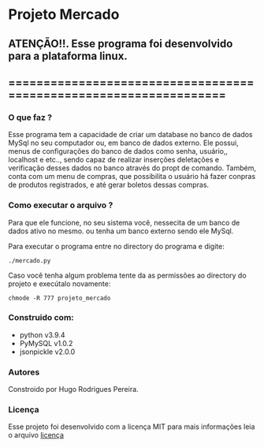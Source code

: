 # Projeto Mercado

## ATENÇÃO!!. Esse programa foi desenvolvido para a plataforma linux.

## ==================================================================

### O que faz ?
Esse programa tem a capacidade de criar um database no banco de dados 
MySql no seu computador ou, em banco de dados externo. Ele possui, menus
de configurações do banco de dados como senha, usuário,, localhost e etc..,
sendo capaz de realizar inserções deletações e verificação desses dados
no banco através do propt de comando. Também, conta com um menu de compras,
que possibilita o usuário há fazer conpras de produtos registrados, e até 
gerar boletos dessas compras.



### Como executar o arquivo ?
Para que ele funcione,  no seu sistema você, nessecita de um banco de dados ativo no mesmo.
ou tenha um banco externo sendo ele MySql. 

Para executar o programa entre no directory do programa e digite:

	./mercado.py

Caso você tenha algum problema tente da as permissões ao 
directory do projeto e execútalo novamente:

	chmode -R 777 projeto_mercado
	


### Construido com:
* python v3.9.4
* PyMySQL v1.0.2
* jsonpickle v2.0.0

### Autores
Constroido por Hugo Rodrigues Pereira.

### Licença
Esse projeto foi desenvolvido com a licença MIT para mais informações leia o arquivo
[licença](LICENCE)
